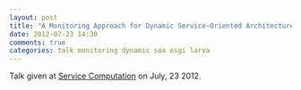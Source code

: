 ```yaml
---
layout: post
title: "A Monitoring Approach for Dynamic Service-Oriented Architecture Systems @ Service Computation, Nice, France 2012"
date: 2012-07-23 14:30
comments: true
categories: talk monitoring dynamic soa osgi larva  
---
```


Talk given at [Service Computation](http://www.iaria.org/conferences2012/SERVICECOMPUTATION12.html) on July, 23 2012. 

<script async class="speakerdeck-embed" data-id="501798623f8290000203e52f" data-ratio="1.3333333333333333" src="//speakerdeck.com/assets/embed.js"></script>

